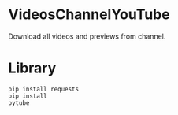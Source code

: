# VideosChannelYouTube
Download all videos and previews from channel.

# Library
<code>pip install requests</code><br>
<code>pip install pytube</code>
